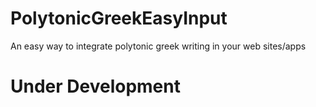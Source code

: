 # PolytonicGreekEasyInput

An easy way to integrate polytonic greek writing in your web sites/apps

# Under Development
